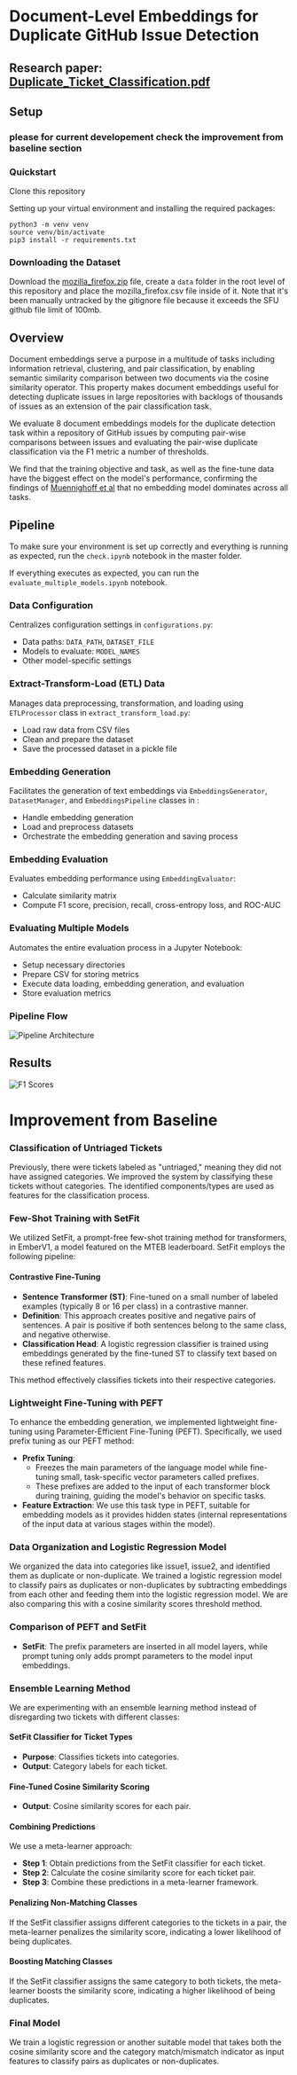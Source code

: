 # Document-Level Embeddings for Duplicate GitHub Issue Detection
## Research paper: [Duplicate_Ticket_Classification.pdf](https://github.com/kianhk6/Duplicate-GitHub-Ticket-Classification/files/15084423/Duplicate_Ticket_Classification.pdf)

## Setup
### please for current developement check the improvement from baseline section
### Quickstart
Clone this repository

Setting up your virtual environment and installing the required packages:

```
python3 -m venv venv
source venv/bin/activate
pip3 install -r requirements.txt 
```
### Downloading the Dataset
Download the [mozilla_firefox.zip](https://github.com/logpai/bughub/tree/master/Firefox) file, create a `data` folder in the root level of this repository and place the mozilla_firefox.csv file inside of it. Note that it's been manually untracked by the gitignore file because it exceeds the SFU github file limit of 100mb. 

## Overview

Document embeddings serve a purpose in a multitude of tasks including information retrieval, clustering, and pair classification, by enabling semantic similarity comparison between two documents via the cosine similarity operator. This property makes document embeddings useful for detecting duplicate issues in large repositories with backlogs of thousands of issues as an extension of the pair classification task. 

We evaluate 8 document embeddings models for the duplicate detection task within a repository of GitHub issues by computing pair-wise comparisons between issues and evaluating the pair-wise duplicate classification via the F1 metric a number of thresholds. 

We find that the training objective and task, as well as the fine-tune data have the biggest effect on the model's performance, confirming the findings of [Muennighoff et al](https://arxiv.org/abs/2210.07316) that no embedding model dominates across all tasks. 

## Pipeline

To make sure your environment is set up correctly and everything is running as expected, run the `check.ipynb` notebook in the master folder.

If everything executes as expected, you can run the `evaluate_multiple_models.ipynb` notebook.

### Data Configuration
Centralizes configuration settings in `configurations.py`:
- Data paths: `DATA_PATH`, `DATASET_FILE`
- Models to evaluate: `MODEL_NAMES`
- Other model-specific settings

### Extract-Transform-Load (ETL) Data
Manages data preprocessing, transformation, and loading using `ETLProcessor` class in `extract_transform_load.py`:
- Load raw data from CSV files
- Clean and prepare the dataset
- Save the processed dataset in a pickle file

### Embedding Generation
Facilitates the generation of text embeddings via `EmbeddingsGenerator`, `DatasetManager`, and `EmbeddingsPipeline` classes in :
- Handle embedding generation
- Load and preprocess datasets
- Orchestrate the embedding generation and saving process

### Embedding Evaluation
Evaluates embedding performance using `EmbeddingEvaluator`:
- Calculate similarity matrix
- Compute F1 score, precision, recall, cross-entropy loss, and ROC-AUC

### Evaluating Multiple Models
Automates the entire evaluation process in a Jupyter Notebook:
- Setup necessary directories
- Prepare CSV for storing metrics
- Execute data loading, embedding generation, and evaluation
- Store evaluation metrics

### Pipeline Flow
![Pipeline Architecture](Model%20Architecture.png)


## Results

![F1 Scores](output.png)

# Improvement from Baseline

### Classification of Untriaged Tickets
Previously, there were tickets labeled as "untriaged," meaning they did not have assigned categories. We improved the system by classifying these tickets without categories. The identified components/types are used as features for the classification process.

### Few-Shot Training with SetFit
We utilized SetFit, a prompt-free few-shot training method for transformers, in EmberV1, a model featured on the MTEB leaderboard. SetFit employs the following pipeline:

#### Contrastive Fine-Tuning
- **Sentence Transformer (ST)**: Fine-tuned on a small number of labeled examples (typically 8 or 16 per class) in a contrastive manner.
- **Definition**: This approach creates positive and negative pairs of sentences. A pair is positive if both sentences belong to the same class, and negative otherwise.
- **Classification Head**: A logistic regression classifier is trained using embeddings generated by the fine-tuned ST to classify text based on these refined features.

This method effectively classifies tickets into their respective categories.

### Lightweight Fine-Tuning with PEFT
To enhance the embedding generation, we implemented lightweight fine-tuning using Parameter-Efficient Fine-Tuning (PEFT). Specifically, we used prefix tuning as our PEFT method:

- **Prefix Tuning**: 
  - Freezes the main parameters of the language model while fine-tuning small, task-specific vector parameters called prefixes.
  - These prefixes are added to the input of each transformer block during training, guiding the model's behavior on specific tasks.
- **Feature Extraction**: We use this task type in PEFT, suitable for embedding models as it provides hidden states (internal representations of the input data at various stages within the model).

### Data Organization and Logistic Regression Model
We organized the data into categories like issue1, issue2, and identified them as duplicate or non-duplicate. We trained a logistic regression model to classify pairs as duplicates or non-duplicates by subtracting embeddings from each other and feeding them into the logistic regression model. We are also comparing this with a cosine similarity scores threshold method.

### Comparison of PEFT and SetFit
- **SetFit**: The prefix parameters are inserted in all model layers, while prompt tuning only adds prompt parameters to the model input embeddings.

### Ensemble Learning Method
We are experimenting with an ensemble learning method instead of disregarding two tickets with different classes:

#### SetFit Classifier for Ticket Types
- **Purpose**: Classifies tickets into categories.
- **Output**: Category labels for each ticket.

#### Fine-Tuned Cosine Similarity Scoring
- **Output**: Cosine similarity scores for each pair.

#### Combining Predictions
We use a meta-learner approach:
- **Step 1**: Obtain predictions from the SetFit classifier for each ticket.
- **Step 2**: Calculate the cosine similarity score for each ticket pair.
- **Step 3**: Combine these predictions in a meta-learner framework.

#### Penalizing Non-Matching Classes
If the SetFit classifier assigns different categories to the tickets in a pair, the meta-learner penalizes the similarity score, indicating a lower likelihood of being duplicates.

#### Boosting Matching Classes
If the SetFit classifier assigns the same category to both tickets, the meta-learner boosts the similarity score, indicating a higher likelihood of being duplicates.

### Final Model
We train a logistic regression or another suitable model that takes both the cosine similarity score and the category match/mismatch indicator as input features to classify pairs as duplicates or non-duplicates.


